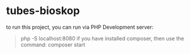 # tubes-bioskop
to run this project, you can run via PHP Development server:
> php -S localhost:8080
if you have installed composer, then use the command:
> composer start
